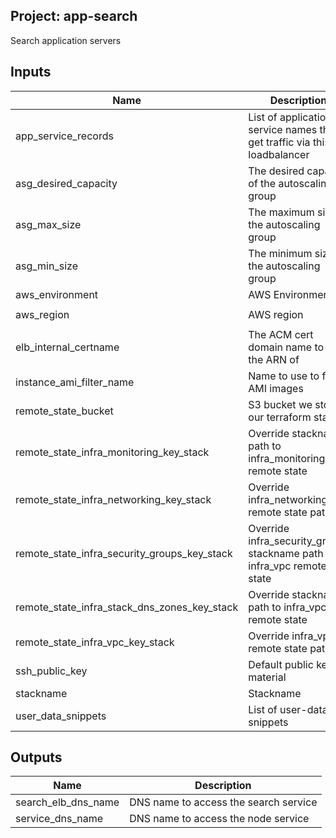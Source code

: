 ## Project: app-search

Search application servers


## Inputs

| Name | Description | Type | Default | Required |
|------|-------------|:----:|:-----:|:-----:|
| app_service_records | List of application service names that get traffic via this loadbalancer | list | `<list>` | no |
| asg_desired_capacity | The desired capacity of the autoscaling group | string | `2` | no |
| asg_max_size | The maximum size of the autoscaling group | string | `2` | no |
| asg_min_size | The minimum size of the autoscaling group | string | `2` | no |
| aws_environment | AWS Environment | string | - | yes |
| aws_region | AWS region | string | `eu-west-1` | no |
| elb_internal_certname | The ACM cert domain name to find the ARN of | string | - | yes |
| instance_ami_filter_name | Name to use to find AMI images | string | `` | no |
| remote_state_bucket | S3 bucket we store our terraform state in | string | - | yes |
| remote_state_infra_monitoring_key_stack | Override stackname path to infra_monitoring remote state | string | `` | no |
| remote_state_infra_networking_key_stack | Override infra_networking remote state path | string | `` | no |
| remote_state_infra_security_groups_key_stack | Override infra_security_groups stackname path to infra_vpc remote state | string | `` | no |
| remote_state_infra_stack_dns_zones_key_stack | Override stackname path to infra_vpc remote state | string | `` | no |
| remote_state_infra_vpc_key_stack | Override infra_vpc remote state path | string | `` | no |
| ssh_public_key | Default public key material | string | - | yes |
| stackname | Stackname | string | - | yes |
| user_data_snippets | List of user-data snippets | list | - | yes |

## Outputs

| Name | Description |
|------|-------------|
| search_elb_dns_name | DNS name to access the search service |
| service_dns_name | DNS name to access the node service |

